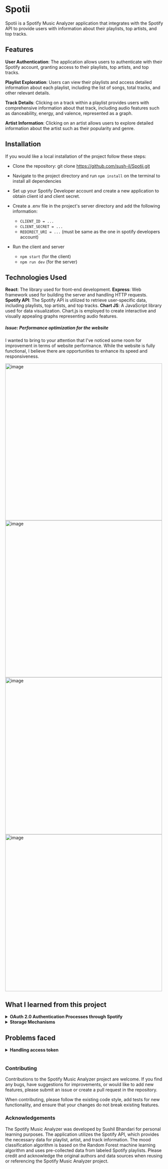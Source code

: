 # Spotii

Spotii is a Spotify Music Analyzer application that integrates with the Spotify API to provide users with information about their playlists, top artists, and top tracks.

## Features
**User Authentication**: The application allows users to authenticate with their Spotify account, granting access to their playlists, top artists, and top tracks.

**Playlist Exploration**: Users can view their playlists and access detailed information about each playlist, including the list of songs, total tracks, and other relevant details.

**Track Details**: Clicking on a track within a playlist provides users with comprehensive information about that track, including audio features such as danceability, energy, and valence, represented as a graph.

**Artist Information**: Clicking on an artist allows users to explore detailed information about the artist such as their popularity and genre. 

## Installation
If you would like a local installation of the project follow these steps:

- Clone the repository: git clone https://github.com/sush-il/Spotii.git
- Navigate to the project directory and run `npm install` on the terminal to install all dependencies
- Set up your Spotify Developer account and create a new application to obtain client id and client secret.
- Create a .env file in the project's server directory and add the following information:
    - `CLIENT_ID = ...`
    - `CLIENT_SECRET = ...`
    - `REDIRECT_URI = ...` (must be same as the one in spotify developers account)

- Run the client and server
    - `npm start` (for the client)
    - `npm run dev` (for the server)

## Technologies Used
**React**: The library used for front-end development.
**Express**: Web framework used for building the server and handling HTTP requests.
**Spotify API**: The Spotify API is utilized to retrieve user-specific data, including playlists, top artists, and top tracks.
**Chart JS**: A JavaScript library used for data visualization. Chart.js is employed to create interactive and visually appealing graphs representing audio features.


##### Issue: Performance optimization for the website

I wanted to bring to your attention that I've noticed some room for improvement in terms of website performance. While the website is fully functional, I believe there are opportunities to enhance its speed and responsiveness.

<img src="https://github.com/sush-il/Spotii/assets/34659821/f20829e5-69d8-41a5-af1d-7a69f3338d5d" width="500" alt="image">
<img src="https://github.com/sush-il/Spotii/assets/34659821/fa2587f5-e4e2-45c1-919b-33bb727257dd" width="500" alt="image">
<img src="https://github.com/sush-il/Spotii/assets/34659821/f8880524-bffd-4e99-878a-bd59f0669e97" width="500" alt="image">
<img src="https://github.com/sush-il/Spotii/assets/34659821/d780cebc-9c4c-426e-9e7a-1dc5b1e22bb0" width="500" alt="image">


## What I learned from this project

<details>
  <summary><strong>OAuth 2.0 Authentication Processes through Spotify</strong></summary>

  1. **Login Process:**
     - On entering the homepage redirect users to Spotify authorization page with the provided credentials and scopes.
     - After authorization, Spotify redirects users back to our application with an authorization code included in the URL.

  2. **Fetching Access Token:**
     - Our server receives the authorization code and exchanges it for an access token by making a POST request.
     - The server then retrieves the access token and a refresh token.
</details>

<details>
  <summary><strong>Storage Mechanisms</strong></summary>
    I learned about various storage mechanisms such as localStorage, sessionStorage & cookies. I used sessions to manage access tokens for authentication in my project. 
    Sessions provide a convenient way to store user authentication state across multiple requests without exposing sensitive information like access tokens directly in URLs or local storage. 
</details>

## Problems faced
<details>
  <summary><strong>Handling access token</strong></summary>
  - We encountered issues with page re-render in the frontend which meant the access token immediately became inaccessable.
    To address this, I decided to remove the authorization code from the URL after the first fetch to prevent re-use of expired code which prevented re-fetch from the server.
</details>

<br />


### Contributing
Contributions to the Spotify Music Analyzer project are welcome. If you find any bugs, have suggestions for improvements, or would like to add new features, please submit an issue or create a pull request in the repository.

When contributing, please follow the existing code style, add tests for new functionality, and ensure that your changes do not break existing features.

### Acknowledgements
The Spotify Music Analyzer was developed by Sushil Bhandari for personal learning purposes.
The application utilizes the Spotify API, which provides the necessary data for playlist, artist, and track information.
The mood classification algorithm is based on the Random Forest machine learning algorithm and uses pre-collected data from labeled Spotify playlists.
Please credit and acknowledge the original authors and data sources when reusing or referencing the Spotify Music Analyzer project.


